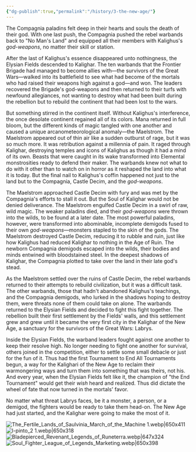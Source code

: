 ```yaml
---
{"dg-publish":true,"permalink":"/history/3-the-new-age/"}
---
```



The Compagnia paladins felt deep in their hearts and souls the death of their god. With one last push, the Compagnia pushed the rebel warbands back to "No Man's Land" and equipped all their members with Kalighus's _god-weapons_, no matter their skill or station. 

After the last of Kalighus's essence disappeared unto nothingness, the Elysian Fields descended to Kalighar. The ten warbands that the Frontier Brigade had managed to become allies with—the survivors of the Great Wars—walked into its battlefield to see what had become of the mortals who had raised their weapons high against a god—and won. The leaders recovered the Brigade's god-weapons and then returned to their turfs with newfound allegiances, not wanting to destroy what had been built during the rebellion but to rebuild the continent that had been lost to the wars. 

But something stirred in the continent itself. Without Kalighus's interference, the once desolate continent regained all of its colors. Mana returned in full bloom, but the different kinds of magic tangled with one another and caused a unique arcanometeorological anomaly—the Maelstrom. The Maelstrom appeared out of thin air like a sudden outburst of rage, but it was so much more. It was retribution against a millennia of pain. It raged through Kalighar, destroying temples and icons of Kalighus as though it had a mind of its own. Beasts that were caught in its wake transformed into Elemental monstrosities ready to defend their maker. The warbands knew not what to do with it other than to watch on in horror as it reshaped the land into what it is today. But the final nail to Kalighus's coffin happened not just to the land but to the Compagnia, Castle Decim, and the _god-weapons_.

The Maelstrom approached Castle Decim with fury and was met by the Compagnia's efforts to stall it out. But the Soul of Kalighar would not be denied deliverance. The Maelstrom engulfed Castle Decim in a swirl of raw, wild magic. The weaker paladins died, and their _god-weapons_ were thrown into the wilds, to be found at a later date. The most powerful paladins, however, were transformed into abominable, incomplete demigods fused to their own _god-weapons_—monsters stapled to the skin of the gods. The Maelstrom destroyed Castle Decim, reducing it to rubble and ruin, just like how Kalighus had reduced Kalighar to nothing in the Age of Ruin. The newborn Compagnia demigods escaped into the wilds, their bodies and minds entwined with bloodstained steel. In the deepest shadows of Kalighar, the Compagnia plotted to take over the land in their late god's stead.

As the Maelstrom settled over the ruins of Castle Decim, the rebel warbands returned to their attempts to rebuild civilization, but it was a difficult task. The other warbands, those that hadn't abandoned Kalighus's teachings, and the Compagnia demigods, who lurked in the shadows hoping to destroy them, were threats none of them could take on alone. The warbands returned to the Elysian Fields and decided to fight this fight together. The rebellion built their first settlement by the Fields' walls, and this settlement grew and grew until it became the very first city in the Kalighar of the New Age, a sanctuary for the survivors of the Great Wars: Labrys.

Inside the Elysian Fields, the warband leaders fought against one another to keep their resolve high. No longer needing to fight one another for survival, others joined in the competition, either to settle some small debacle or just for the fun of it. Thus had the first Tournament to End All Tournaments begun, a way for the Kalighari of the New Age to reclaim their warmongering ways and turn them into something that was theirs, not his. And every year, when the Elysian Fields felt like it, the champion of "the End Tournament" would get their _wish_ heard and realized. Thus did dictate the wheel of fate that now turned in the mortals' favor.

No matter what threat Labrys faces, be it a monster, a person, or a demigod, the fighters would be ready to take them head-on. The New Age had just started, and the Kalighar were going to make the most of it.

![The_Fertile_Lands_of_Saulvinia_March_of_the_Machine 1.webp|650x411](/img/user/Content/Images/The_Fertile_Lands_of_Saulvinia_March_of_the_Machine%201.webp)![l-pinto_2 1.webp|650x318](/img/user/Content/Images/l-pinto_2%201.webp)![Bladepierced_Revenant_Legends_of_Runeterra.webp|647x324](/img/user/Content/Images/Bladepierced_Revenant_Legends_of_Runeterra.webp)![Soul_Fighter_League_of_Legends_Marketing.webp|650x398](/img/user/Content/Images/Soul_Fighter_League_of_Legends_Marketing.webp)